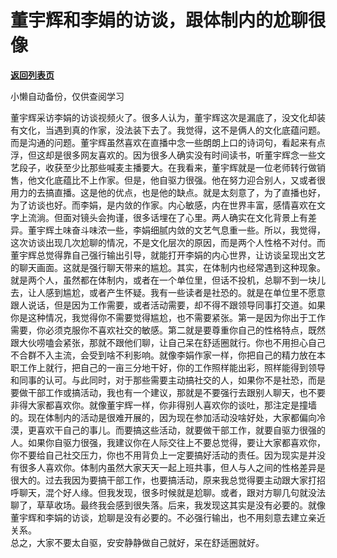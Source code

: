 # 董宇辉和李娟的访谈，跟体制内的尬聊很像

[**返回列表页**](/gzh/费曼的小茶馆)

小懒自动备份，仅供查阅学习

董宇辉采访李娟的访谈视频火了。很多人认为，董宇辉这次是漏底了，没文化却装有文化，当遇到真的作家，没法装下去了。我觉得，这不是俩人的文化底蕴问题。而是沟通的问题。董宇辉虽然喜欢在直播中念一些朗朗上口的诗词句，看起来有点浮，但这却是很多网友喜欢的。因为很多人确实没有时间读书，听董宇辉念一些文艺段子，收获至少比那些喊麦主播要大。在我看来，董宇辉就是一位老师转行做销售，他文化底蕴比不上作家。但是，他自驱力很强。他在努力迎合别人，又或者很用力的去搞直播。这是他的优点，也是他的缺点。就是太刻意了，为了直播也好，为了访谈也好。而李娟，是内敛的作家。内心敏感，内在世界丰富，感情喜欢在文字上流淌。但面对镜头会拘谨，很多话埋在了心里。两人确实在文化背景上有差异。董宇辉土味奋斗味浓一些，李娟细腻内敛的文艺气息重一些。所以，我觉得，这次访谈出现几次尬聊的情况，不是文化层次的原因，而是两个人性格不对付。而董宇辉总觉得靠自己强行输出引导，就能打开李娟的内心世界，让访谈呈现出文艺的聊天画面。这就是强行聊天带来的尴尬。其实，在体制内也经常遇到这种现象。就是两个人，虽然都在体制内，或者在一个单位里，但话不投机，总聊不到一块儿去，让人感到尴尬，或者产生怀疑。我有一些读者是社恐的。就是在单位里不愿意跟人说话，但是因为工作需要，或者活动需要，却不得不跟领导同事打交道。如果你是这种情况，我觉得你不需要觉得尴尬，也不需要紧张。第一是因为你出于工作需要，你必须克服你不喜欢社交的敏感。第二就是要尊重你自己的性格特点，既然跟大伙唠嗑会紧张，那就不跟他们聊，让自己呆在舒适圈就行。你也不用担心自己不合群不入主流，会受到啥不利影响。就像李娟作家一样，你把自己的精力放在本职工作上就行，把自己的一亩三分地干好，你的工作照样能出彩，照样能得到领导和同事的认可。与此同时，对于那些需要主动搞社交的人，如果你不是社恐，而是要做干部工作或搞活动，我也有一个建议，那就是不要强行去跟别人聊天，也不要非得大家都喜欢你。就像董宇辉一样，你非得别人喜欢你的谈吐，那注定是撞墙的。现在体制内的活动是很难开展的，因为现在参加活动没啥好处，大家都偏向冷漠，更喜欢干自己的事儿。而要搞这些活动，就要做干部工作，就要自驱力很强的人。如果你自驱力很强，我建议你在人际交往上不要总觉得，要让大家都喜欢你，你不要给自己社交压力，你也不用背负上一定要搞好活动的责任。因为现实是并没有很多人喜欢你。体制内虽然大家天天一起上班共事，但人与人之间的性格差异是很大的。过去我因为要搞干部工作，也要搞活动，原来我总觉得要主动跟大家打招呼聊天，混个好人缘。但我发现，很多时候就是尬聊。或者，跟对方聊几句就没法聊了，草草收场。最终我会感到很失落。后来，我发现这其实是没有必要的。就像董宇辉和李娟的访谈，尬聊是没有必要的。不必强行输出，也不用刻意去建立亲近关系。  
总之，大家不要太自驱，安安静静做自己就好，呆在舒适圈就好。

  

